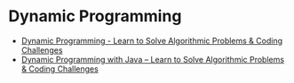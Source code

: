 
# Dynamic Programming

 - [Dynamic Programming - Learn to Solve Algorithmic Problems & Coding Challenges](https://www.youtube.com/watch?v=oBt53YbR9Kk)
 - [Dynamic Programming with Java – Learn to Solve Algorithmic Problems & Coding Challenges](https://www.youtube.com/watch?v=oFkDldu3C_4)